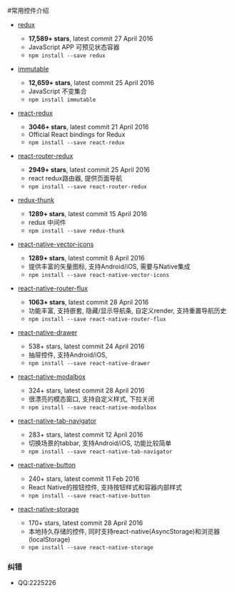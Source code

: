#常用控件介绍

* [redux](https://github.com/reactjs/redux)
    - **17,589+ stars**, latest commit 27 April 2016
    - JavaScript APP 可预见状态容器
    - `npm install --save redux`

* [immutable](https://github.com/facebook/immutable-js)
    - **12,659+ stars**, latest commit 25 April 2016
    - JavaScript 不变集合
    - `npm install immutable`

* [react-redux](https://github.com/reactjs/react-redux)
    - **3046+ stars**, latest commit 21 April 2016
    - Official React bindings for Redux
    - `npm install --save react-redux`

* [react-router-redux](https://github.com/reactjs/react-router-redux)
    - **2949+ stars**, latest commit 25 April 2016
    - react redux路由器, 提供页面导航
    - `npm install --save react-router-redux`

* [redux-thunk](https://github.com/gaearon/redux-thunk)
    - **1289+ stars**, latest commit 15 April 2016
    - redux 中间件
    - `npm install --save redux-thunk`

* [react-native-vector-icons](https://github.com/oblador/react-native-vector-icons)
    - **1289+ stars**, latest commit 8 April 2016
    - 提供丰富的矢量图标, 支持Android/iOS, 需要与Native集成
    - `npm install --save react-native-vector-icons`

* [react-native-router-flux](https://github.com/aksonov/react-native-router-flux)
    - **1063+ stars**, latest commit 28 April 2016
    - 功能丰富, 支持嵌套, 隐藏/显示导航条, 自定义render, 支持重置导航历史
    - `npm install --save react-native-router-flux`

* [react-native-drawer](https://github.com/root-two/react-native-drawer)
    - 538+ stars, latest commit 24 April 2016
    - 抽屉控件, 支持Android/iOS,
    - `npm install --save react-native-drawer`

* [react-native-modalbox](https://github.com/maxs15/react-native-modalbox)
    - 324+ stars, latest commit 28 April 2016
    - 很漂亮的模态窗口, 支持自定义样式, 下拉关闭
    - `npm install --save react-native-modalbox`

* [react-native-tab-navigator](https://github.com/exponentjs/react-native-tab-navigator)
    - 283+ stars, latest commit 12 April 2016
    - 切换场景的tabbar, 支持Android/iOS, 功能比较简单
    - `npm install --save react-native-tab-navigator`

* [react-native-button](https://github.com/ide/react-native-button)
    - 240+ stars, latest commit 11 Feb 2016
    - React Native的按钮控件, 支持按钮样式和容器内部样式
    - `npm install --save react-native-button`

* [react-native-storage](https://github.com/sunnylqm/react-native-storage)
    - 170+ stars, latest commit 28 April 2016
    - 本地持久存储的控件, 同时支持react-native(AsyncStorage)和浏览器(localStorage)
    - `npm install --save react-native-storage`

### 纠错
- QQ:2225226